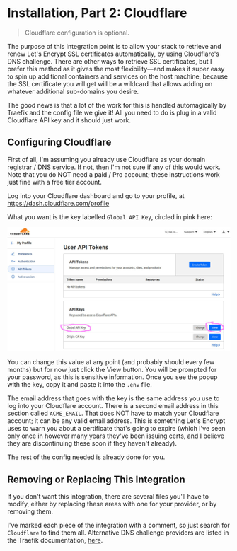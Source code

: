 # Installation, Part 2: Cloudflare
> Cloudflare configuration is optional.

The purpose of this integration point is to allow your stack to retrieve and renew Let's Encrypt SSL certificates automatically, by using Cloudflare's DNS challenge. There are other ways to retrieve SSL certificates, but I prefer this method as it gives the most flexibility&mdash;and makes it super easy to spin up additional containers and services on the host machine, because the SSL certificate you will get will be a wildcard that allows adding on whatever additional sub-domains you desire.

The good news is that a lot of the work for this is handled automagically by Traefik and the config file we give it! All you need to do is plug in a valid Cloudflare API key and it should just work.


## Configuring Cloudflare
First of all, I'm assuming you already use Cloudflare as your domain registrar / DNS service. If not, then I'm not sure if any of this would work. Note that you do NOT need a paid / Pro account; these instructions work just fine with a free tier account.

Log into your Cloudflare dashboard and go to your profile, at https://dash.cloudflare.com/profile

What you want is the key labelled `Global API Key`, circled in pink here:

![Cloudflare API Key](./images/cf-key.jpg)

You can change this value at any point (and probably should every few months) but for now just click the View button. You will be prompted for your password, as this is sensitive information. Once you see the popup with the key, copy it and paste it into the `.env` file.

The email address that goes with the key is the same address you use to log into your Cloudflare account. There is a second email address in this section called `ACME_EMAIL`. That does NOT have to match your Cloudflare account; it can be any valid email address. This is something Let's Encrypt uses to warn you about a certificate that's going to expire (which I've seen only once in however many years they've been issuing certs, and I believe they are discontinuing these soon if they haven't already).

The rest of the config needed is already done for you.


## Removing or Replacing This Integration
If you don't want this integration, there are several files you'll have to modify, either by replacing these areas with one for your provider, or by removing them.

I've marked each piece of the integration with a comment, so just search for `Cloudflare` to find them all. Alternative DNS challenge providers are listed in the Traefik documentation, [here](https://doc.traefik.io/traefik/https/acme/#providers).